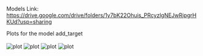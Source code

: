 Models Link: https://drive.google.com/drive/folders/1y7bK22Ohuis_PRcyzlgNEJwRipgrHKUd?usp=sharing

Plots for the model add_target <br> <br>
![plot](https://github.com/parthivdholaria/NLP-Project-24/blob/Shreyas/ERC/ERC_Utterance_Level/BERT_Embedding/BERTForSequenceClassification/plots/add_target/weighted_f1.png)
![plot](https://github.com/parthivdholaria/NLP-Project-24/blob/Shreyas/ERC/ERC_Utterance_Level/BERT_Embedding/BERTForSequenceClassification/plots/add_target/macro_f1.png)
![plot](https://github.com/parthivdholaria/NLP-Project-24/blob/Shreyas/ERC/ERC_Utterance_Level/BERT_Embedding/BERTForSequenceClassification/plots/add_target/loss.png)
![plot](https://github.com/parthivdholaria/NLP-Project-24/blob/Shreyas/ERC/ERC_Utterance_Level/BERT_Embedding/BERTForSequenceClassification/plots/add_target/accuracy.png)
